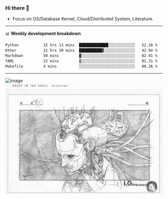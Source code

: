 ### Hi there 👋
<!-- * Daily Meditation via Leetcode/Competitive-Programming. -->
* Focus on OS/Database Kernel, Cloud/Distributed System, Literature.

-------

📊 **Weekly development breakdown**
<!--START_SECTION:waka-->

```txt
Python           15 hrs 13 mins  █████████████░░░░░░░░░░░░   52.28 %
Other            12 hrs 30 mins  ██████████▓░░░░░░░░░░░░░░   42.94 %
Markdown         50 mins         ▓░░░░░░░░░░░░░░░░░░░░░░░░   02.91 %
YAML             22 mins         ▒░░░░░░░░░░░░░░░░░░░░░░░░   01.31 %
Makefile         4 mins          ░░░░░░░░░░░░░░░░░░░░░░░░░   00.26 %
```

<!--END_SECTION:waka-->

-------

<!-- [![Leetcode Stats](https://leetcard.jacoblin.cool/hzhang413?font=Fira+Mono)](https://leetcode.com/fxrc) -->
![image](./cyberpunk-ghost-in-the-shell.gif)
![image](./gis-archive.png)
